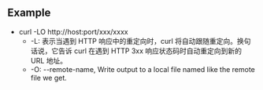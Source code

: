 ## Example
- curl -LO http://host:port/xxx/xxxx  
  - -L: 表示当遇到 HTTP 响应中的重定向时，curl 将自动跟随重定向。换句话说，它告诉 curl 在遇到 HTTP 3xx 响应状态码时自动重定向到新的 URL 地址。  
  - -O: --remote-name, Write output to a local file named like the remote file we get.
